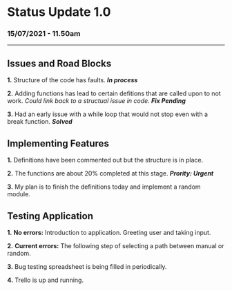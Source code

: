 
Status Update 1.0 
========================

### 15/07/2021 - 11.50am

--------------------------

## Issues and Road Blocks
**1.** Structure of the code has faults. ***In process***<br>

**2.** Adding functions has lead to certain defitions that are called upon to not work. *Could link back to a structual issue in code.* ***Fix Pending***<br>

**3.** Had an early issue with a while loop that would not stop even with a break function. ***Solved***

## Implementing Features
**1.** Definitions have been commented out but the structure is in place.<br>

**2.** The functions are about 20% completed at this stage. ***Prority: Urgent***<br>

**3.** My plan is to finish the definitions today and implement a random module.

## Testing Application
**1.** **No errors:** Introduction to application. Greeting user and taking input.<br>

**2.** **Current errors:** The following step of selecting a path between manual or random.<br>

**3.** Bug testing spreadsheet is being filled in periodically.<br>

**4.** Trello is up and running.

